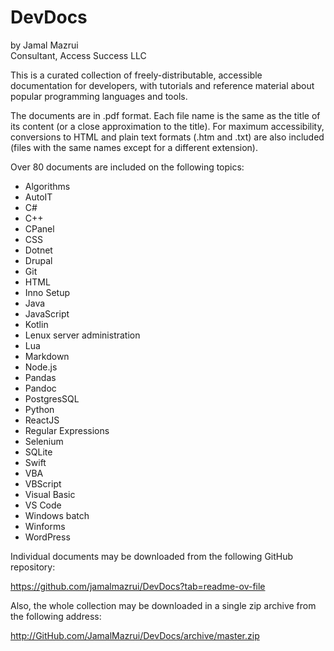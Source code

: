﻿# DevDocs

by Jamal Mazrui \
Consultant, Access Success LLC

This is a curated collection of freely-distributable, accessible documentation for developers, with tutorials and reference material about popular programming languages and tools.

The documents are in .pdf format. Each file name is the same as the title of its content (or a close approximation to the title). For maximum accessibility, conversions to HTML and plain text formats (.htm and .txt) are also included (files with the same names except for a different extension).

Over 80 documents are included on the following topics:

- Algorithms
- AutoIT
- C#
- C++
- CPanel
- CSS
- Dotnet
- Drupal
- Git
- HTML
- Inno Setup
- Java
- JavaScript
- Kotlin
- Lenux server administration
- Lua
- Markdown
- Node.js
- Pandas
- Pandoc
- PostgresSQL
- Python
- ReactJS
- Regular Expressions
- Selenium
- SQLite
- Swift
- VBA
- VBScript
- Visual Basic
- VS Code
- Windows batch
- Winforms
- WordPress

Individual documents may be downloaded from the following GitHub repository:

<https://github.com/jamalmazrui/DevDocs?tab=readme-ov-file>

Also, the whole collection may be downloaded in a single zip archive from the following address:

<http://GitHub.com/JamalMazrui/DevDocs/archive/master.zip>
